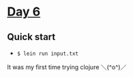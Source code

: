 # [Day 6](https://adventofcode.com/2015/day/6)

## Quick start

- `$ lein run input.txt`

It was my first time trying clojure ＼(^o^)／